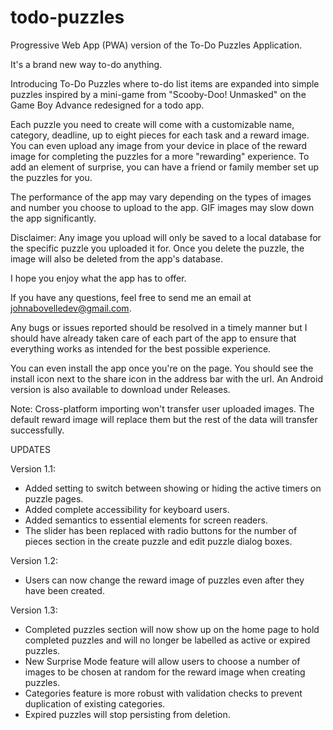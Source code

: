 # todo-puzzles
Progressive Web App (PWA) version of the To-Do Puzzles Application.

It's a brand new way to-do anything.

Introducing To-Do Puzzles where to-do list items are expanded into simple puzzles inspired by a mini-game from "Scooby-Doo! Unmasked" on the Game Boy Advance redesigned for a todo app.

Each puzzle you need to create will come with a customizable name, category, deadline, up to eight pieces for each task and a reward image. You can even upload any image from your device in place of the reward image for completing the puzzles for a more "rewarding" experience. To add an element of surprise, you can have a friend or family member set up the puzzles for you.

The performance of the app may vary depending on the types of images and number you choose to upload to the app. GIF images may slow down the app significantly.

Disclaimer: Any image you upload will only be saved to a local database for the specific puzzle you uploaded it for. Once you delete the puzzle, the image will also be deleted from the app's database.

I hope you enjoy what the app has to offer.

If you have any questions, feel free to send me an email at johnabovelledev@gmail.com.

Any bugs or issues reported should be resolved in a timely manner but I should have already taken care of each part of the app to ensure that everything works as intended for the best possible experience.

You can even install the app once you're on the page. You should see the install icon next to the share icon in the address bar with the url. An Android version is also available to download under Releases.

Note: Cross-platform importing won't transfer user uploaded images. The default reward image will replace them but the rest of the data will transfer successfully.

UPDATES

Version 1.1:
- Added setting to switch between showing or hiding the active timers on puzzle pages.
- Added complete accessibility for keyboard users.
- Added semantics to essential elements for screen readers.
- The slider has been replaced with radio buttons for the number of pieces section in the create puzzle and edit puzzle dialog boxes.

Version 1.2:
- Users can now change the reward image of puzzles even after they have been created.

Version 1.3:
- Completed puzzles section will now show up on the home page to hold completed puzzles and will no longer be labelled as active or expired puzzles.
- New Surprise Mode feature will allow users to choose a number of images to be chosen at random for the reward image when creating puzzles.
- Categories feature is more robust with validation checks to prevent duplication of existing categories.
- Expired puzzles will stop persisting from deletion.